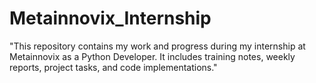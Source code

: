 # Metainnovix_Internship
"This repository contains my work and progress during my internship at Metainnovix as a Python Developer. It includes training notes, weekly reports, project tasks, and code implementations."
